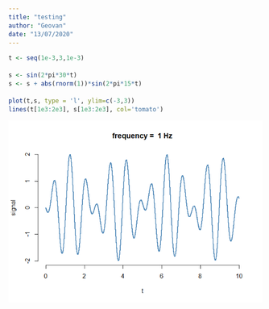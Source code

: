 ```yaml
---
title: "testing"
author: "Geovan"
date: "13/07/2020"
---
```



```r
t <- seq(1e-3,3,1e-3)

s <- sin(2*pi*30*t)
s <- s + abs(rnorm(1))*sin(2*pi*15*t)

plot(t,s, type = 'l', ylim=c(-3,3))
lines(t[1e3:2e3], s[1e3:2e3], col='tomato')
```

![](test_files/figure-html/unnamed-chunk-1-1.png)<!-- -->

